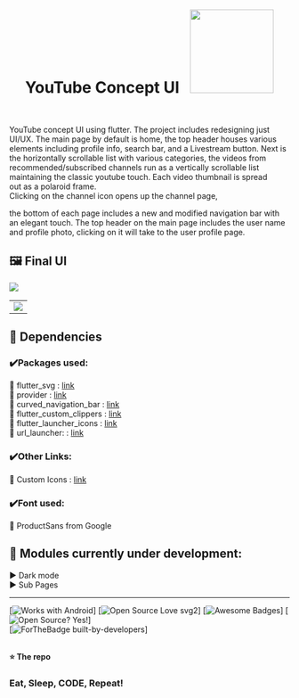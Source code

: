 <h1 align='center'> YouTube Concept UI   &nbsp  <img src="https://i.ibb.co/zb54Sds/yt.gif" width="150px"> </h1> <br>

YouTube concept UI using flutter. The project includes redesigning just UI/UX. The main page by default is home, the top header houses various elements including profile info, search bar, and a Livestream button. Next is the horizontally scrollable list with various categories, the videos from recommended/subscribed channels run as a vertically scrollable list maintaining the classic youtube touch. Each video thumbnail is spread out as a polaroid frame.<br>
Clicking on the channel icon opens up the channel page, 



the bottom of each page includes a new and modified navigation bar with an elegant touch. The top header on the main page includes the user name and profile photo, clicking on it will take to the user profile page.


## 🖼️ Final UI <br>

<img src="/promonewgif800.gif?raw=true">
<br>
<table>
<td><img src="https://i.ibb.co/WGmZZ3p/main-thubnail-ufinal.jpg"></td>
</table>

## 💠 Dependencies <br>
### ✔️Packages used:<br>
🔹 flutter_svg : [link](https://pub.dev/packages/flutter_svg)<br>
🔹 provider : [link](https://pub.dev/packages/provider)<br>
🔹 curved_navigation_bar : [link](https://pub.dev/packages/curved_navigation_bar)<br>
🔹 flutter_custom_clippers : [link](https://pub.dev/packages/flutter_custom_clippers)<br>
🔹 flutter_launcher_icons : [link](https://pub.dev/packages/flutter_launcher_icons)<br>
🔹 url_launcher: : [link](https://pub.dev/packages/url_launcher)<br>
### ✔️Other Links:<br>
🔹 Custom Icons : [link](https://medium.com/flutterpub/how-to-use-custom-icons-in-flutter-834a079d977)<br>
### ✔️Font used:<br>
🔹 ProductSans from Google
## 🚀 Modules currently under development:
▶️  Dark mode<br/>
▶️  Sub Pages<br/>



-----------------------------------------------------------------

[![Works with Android](https://img.shields.io/badge/Works_with-Android-green?style=flat-square)]
[![Open Source Love svg2](https://badges.frapsoft.com/os/v2/open-source.svg?v=103)]
[![Awesome Badges](https://img.shields.io/badge/badges-awesome-green.svg)]
[![Open Source? Yes!](https://badgen.net/badge/Open%20Source%20%3F/Yes%21/blue?icon=github)] <br>
[![ForTheBadge built-by-developers](http://ForTheBadge.com/images/badges/built-by-developers.svg)]
<br>
<br>

**⭐ The repo**



### Eat, Sleep, CODE, Repeat!





